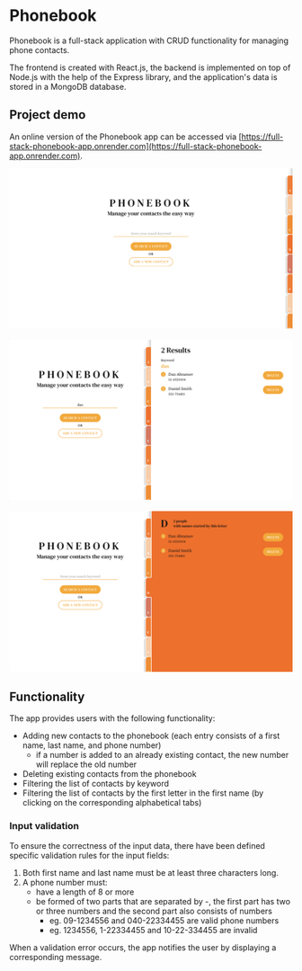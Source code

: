 # Phonebook

Phonebook is a full-stack application with CRUD functionality for managing phone contacts.

The frontend is created with React.js, the backend is implemented on top of Node.js with the help of the Express library, and the application's data is stored in a MongoDB database.

## Project demo

An online version of the Phonebook app can be accessed via [https://full-stack-phonebook-app.onrender.com](https://full-stack-phonebook-app.onrender.com).

<div align="center">
  <a href="https://https://full-stack-phonebook-app.onrender.com/" target="_blank" rel="noreferrer">
    <kbd><img src="docs/images/phonebook_main_view.png" alt="Phonebook App - Main View" /></kbd>
  </a>
</div>
<br/>
<div align="center">
  <a href="https://https://full-stack-phonebook-app.onrender.com/" target="_blank" rel="noreferrer">
    <kbd><img src="docs/images/phonebook_search-by-keyword.png" alt="Phonebook App - Search by Keyword" /></kbd>
  </a>
</div>
<br/>
<div align="center">
  <a href="https://https://full-stack-phonebook-app.onrender.com/" target="_blank" rel="noreferrer">
    <kbd><img src="docs/images/phonebook_search-by-first-letter.png" alt="Phonebook App - Search by First Letter" /></kbd>
  </a>
</div>

## Functionality

The app provides users with the following functionality:

- Adding new contacts to the phonebook (each entry consists of a first name, last name, and phone number)
  - if a number is added to an already existing contact, the new number will replace the old number
- Deleting existing contacts from the phonebook
- Filtering the list of contacts by keyword
- Filtering the list of contacts by the first letter in the first name (by clicking on the corresponding alphabetical tabs)

### Input validation

To ensure the correctness of the input data, there have been defined specific validation rules for the input fields:

1. Both first name and last name must be at least three characters long. 
2. A phone number must:
    - have a length of 8 or more
    - be formed of two parts that are separated by -, the first part has two or three numbers and the second part also consists of numbers
        - eg. 09-1234556 and 040-22334455 are valid phone numbers
        - eg. 1234556, 1-22334455 and 10-22-334455 are invalid

When a validation error occurs, the app notifies the user by displaying a corresponding message.
